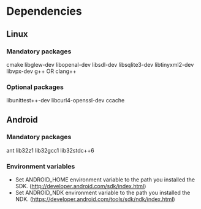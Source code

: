 # Dependencies

## Linux

### Mandatory packages
cmake libglew-dev libopenal-dev libsdl-dev libsqlite3-dev libtinyxml2-dev libvpx-dev
g++ OR clang++

### Optional packages
libunittest++-dev libcurl4-openssl-dev ccache

## Android

### Mandatory packages
ant lib32z1 lib32gcc1 lib32stdc++6

### Environment variables
* Set ANDROID_HOME environment variable to the path you installed the SDK. (http://developer.android.com/sdk/index.html)
* Set ANDROID_NDK environment variable to the path you installed the NDK. (https://developer.android.com/tools/sdk/ndk/index.html)
